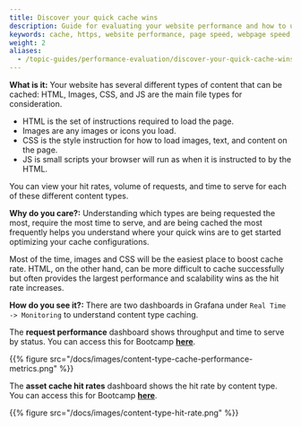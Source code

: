 ```yaml
---
title: Discover your quick cache wins
description: Guide for evaluating your website performance and how to use Section to make improvements.
keywords: cache, https, website performance, page speed, webpage speed, website security, content delivery network, CDN
weight: 2
aliases:
  - /topic-guides/performance-evaluation/discover-your-quick-cache-wins/
---
```


**What is it:** Your website has several different types of content that can be cached: HTML, Images, CSS, and JS are the main file types for consideration.

* HTML is the set of instructions required to load the page.
* Images are any images or icons you load.
* CSS is the style instruction for how to load images, text, and content on the page.
* JS is small scripts your browser will run as when it is instructed to by the HTML.

You can view your hit rates, volume of requests, and time to serve for each of these different content types.

**Why do you care?:** Understanding which types are being requested the most, require the most time to serve, and are being cached the most frequently helps you understand where your quick wins are to get started optimizing your cache configurations.

Most of the time, images and CSS will be the easiest place to boost cache rate. HTML, on the other hand, can be more difficult to cache successfully but often provides the largest  performance and scalability wins as the hit rate increases.

**How do you see it?:** There are two dashboards in Grafana under `Real Time -> Monitoring` to understand content type caching.

The **request performance** dashboard shows throughput and time to serve by status. You can access this for Bootcamp **[here](https://aperture.section.io/account/1/application/1/grafana-web)**.

{{% figure src="/docs/images/content-type-cache-performance-metrics.png" %}}

The **asset cache hit rates** dashboard shows the hit rate by content type. You can access this for Bootcamp **[here](https://aperture.section.io/account/1/application/1/grafana-web)**.

{{% figure src="/docs/images/content-type-hit-rate.png" %}}
